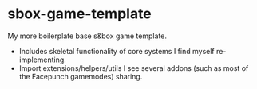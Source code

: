 # sbox-game-template

My more boilerplate base s&box game template. 

* Includes skeletal functionality of core systems I find myself re-implementing.
* Import extensions/helpers/utils I see several addons (such as most of the Facepunch gamemodes) sharing.
